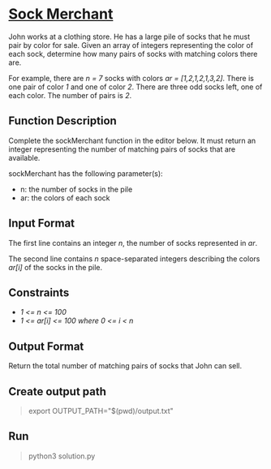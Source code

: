 # [Sock Merchant](https://www.hackerrank.com/challenges/sock-merchant/problem?h_l=interview&playlist_slugs%5B%5D=interview-preparation-kit&playlist_slugs%5B%5D=warmup)

John works at a clothing store. He has a large pile of socks that he must pair by color for sale. Given an array of integers representing the color of each sock, determine how many pairs of socks with matching colors there are.

For example, there are *n = 7* socks with colors *ar = [1,2,1,2,1,3,2]*. There is one pair of color *1* and one of color *2*. There are three odd socks left, one of each color. The number of pairs is *2*.

## Function Description
Complete the sockMerchant function in the editor below. It must return an integer representing the number of matching pairs of socks that are available.

sockMerchant has the following parameter(s):
* n: the number of socks in the pile
* ar: the colors of each sock

## Input Format
The first line contains an integer *n*, the number of socks represented in *ar*.

The second line contains *n* space-separated integers describing the colors *ar[i]* of the socks in the pile.

## Constraints
* *1 <= n <= 100*
* *1 <= ar[i] <= 100 where 0 <= i < n*

## Output Format
Return the total number of matching pairs of socks that John can sell.

## Create output path
> export OUTPUT_PATH="$(pwd)/output.txt"

## Run
> python3 solution.py